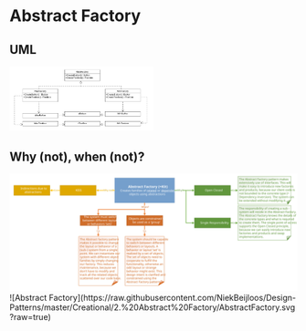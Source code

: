 # Abstract Factory
## UML
<img src=AbstractFactoryUML.png width=50% height=50%>

## Why (not), when (not)?
<img src=AbstractFactory.svg>
![Abstract Factory](https://raw.githubusercontent.com/NiekBeijloos/Design-Patterns/master/Creational/2.%20Abstract%20Factory/AbstractFactory.svg?raw=true)
